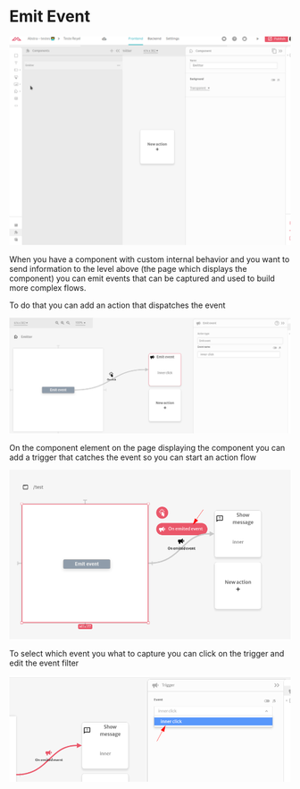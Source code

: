 # Emit Event

![](../../../.gitbook/assets/events.gif)

When you have a component with custom internal behavior and you want to send information to the level above (the page which displays the component) you can emit events that can be captured and used to build more complex flows.

To do that you can add an action that dispatches the event

![](<../../../.gitbook/assets/image (48) (1) (1) (1).png>)

On the component element on the page displaying the component you can add a trigger that catches the event so you can start an action flow

![](<../../../.gitbook/assets/image (47) (1) (1) (1).png>)

To select which event you what to capture you can click on the trigger and edit the event filter

![](<../../../.gitbook/assets/image (49) (1) (1) (1).png>)
